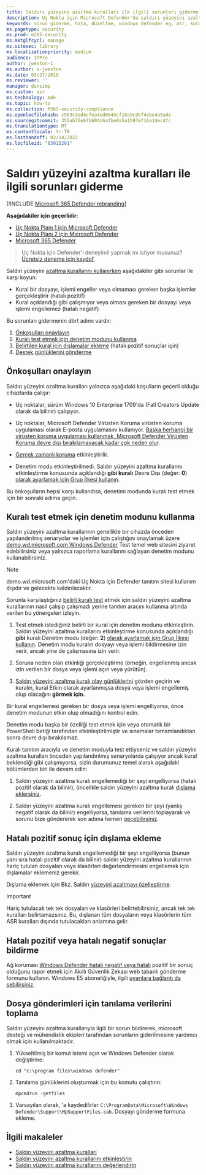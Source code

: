 ```yaml
---
title: Saldırı yüzeyini azaltma kuralları ile ilgili sorunları giderme
description: Uç Nokta için Microsoft Defender'da saldırı yüzeyini azaltma kurallarıyla ilgili sorunları gidermek için kaynaklar ve örnek kod.
keywords: sorun giderme, hata, düzeltme, windows defender eg, asr, kurallar, hips, sorun giderme, denetim, dışlama, yanlış pozitif, bozuk, engelleme, Uç Nokta için Microsoft Defender
ms.pagetype: security
ms.prod: m365-security
ms.mktglfcycl: manage
ms.sitesec: library
ms.localizationpriority: medium
audience: ITPro
author: jweston-1
ms.author: v-jweston
ms.date: 03/27/2019
ms.reviewer: ''
manager: dansimp
ms.custom: asr
ms.technology: mde
ms.topic: how-to
ms.collection: M365-security-compliance
ms.openlocfilehash: c503c3ed4cfea4ed0645cf18a9c9bf4ebe4a5ade
ms.sourcegitcommit: 355ab75eb7b604c6afbe9a5a1b97ef16a1dec4fc
ms.translationtype: MT
ms.contentlocale: tr-TR
ms.lasthandoff: 02/14/2022
ms.locfileid: "63015201"
---
```

# <a name="troubleshoot-attack-surface-reduction-rules"></a>Saldırı yüzeyini azaltma kuralları ile ilgili sorunları giderme

[!INCLUDE [Microsoft 365 Defender rebranding](../../includes/microsoft-defender.md)]


**Aşağıdakiler için geçerlidir:**
- [Uç Nokta Planı 1 için Microsoft Defender](https://go.microsoft.com/fwlink/?linkid=2154037)
- [Uç Nokta Planı 2 için Microsoft Defender](https://go.microsoft.com/fwlink/?linkid=2154037)
- [Microsoft 365 Defender](https://go.microsoft.com/fwlink/?linkid=2118804)

> Uç Nokta için Defender'ı deneyimli yapmak mı istiyor musunuz? [Ücretsiz deneme için kaydol'](https://signup.microsoft.com/create-account/signup?products=7f379fee-c4f9-4278-b0a1-e4c8c2fcdf7e&ru=https://aka.ms/MDEp2OpenTrial?ocid=docs-wdatp-pullalerts-abovefoldlink)

Saldırı yüzeyini [azaltma kurallarını kullanırken](attack-surface-reduction.md) aşağıdakiler gibi sorunlar ile karşı koyun:

- Kural bir dosyayı, işlemi engeller veya olmaması gereken başka işlemler gerçekleştirir (hatalı pozitif)
- Kural açıklandığı gibi çalışmıyor veya olması gereken bir dosyayı veya işlemi engellemez (hatalı negatif)

Bu sorunları gidermenin dört adımı vardır:

1. [Önkoşulları onaylayın](#confirm-prerequisites)
2. [Kuralı test etmek için denetim modunu kullanma](#use-audit-mode-to-test-the-rule)
3. [Belirtilen kural için dışlamalar ekleme](#add-exclusions-for-a-false-positive) (hatalı pozitif sonuçlar için)
4. [Destek günlüklerini gönderme](#collect-diagnostic-data-for-file-submissions)

## <a name="confirm-prerequisites"></a>Önkoşulları onaylayın

Saldırı yüzeyini azaltma kuralları yalnızca aşağıdaki koşulların geçerli olduğu cihazlarda çalışır:

- Uç noktalar, sürüm Windows 10 Enterprise 1709'da (Fall Creators Update olarak da bilinir) çalışıyor.

- Uç noktalar, Microsoft Defender Virüsten Koruma virüsten koruma uygulaması olarak E-posta uygulamasını kullanıyor. [Başka herhangi bir virüsten koruma uygulaması kullanmak, Microsoft Defender Virüsten Koruma devre dışı bırakılamayacak kadar çok neden olur](/windows/security/threat-protection/microsoft-defender-antivirus/microsoft-defender-antivirus-compatibility).

- [Gerçek zamanlı koruma](/windows/security/threat-protection/microsoft-defender-antivirus/configure-real-time-protection-microsoft-defender-antivirus) etkinleştirilir.

- Denetim modu etkinleştirilmedi. Saldırı yüzeyini azaltma kurallarını etkinleştirme konusunda açıklandığı **gibi kuralı** Devre Dışı (değer: **0**) [olarak ayarlamak için Grup İlkesi kullanın](enable-attack-surface-reduction.md).

Bu önkoşulların hepsi karşı kullandısa, denetimi modunda kuralı test etmek için bir sonraki adıma geçin.

## <a name="use-audit-mode-to-test-the-rule"></a>Kuralı test etmek için denetim modunu kullanma

Saldırı yüzeyini azaltma kurallarının genellikle bir cihazda önceden yapılandırılmış senaryolar ve işlemler için çalıştığını onaylamak üzere [demo.wd.microsoft.com Windows Defender](https://demo.wd.microsoft.com?ocid=cx-wddocs-testground) Test temel web sitesini ziyaret edebilirsiniz veya yalnızca raporlama kurallarını sağlayan denetim modunu kullanabilirsiniz.

> [!NOTE]
> demo.wd.microsoft.com'daki Uç Nokta için Defender tanıtım sitesi kullanım dışıdır ve gelecekte kaldırılacaktır.

Sorunla karşılaştığınız [belirli kuralı test](evaluate-attack-surface-reduction.md) etmek için saldırı yüzeyini azaltma kurallarının nasıl çalışıp çalışmadı yerine tanıtım aracını kullanma altında verilen bu yönergeleri izleyin.

1. Test etmek istediğiniz belirli bir kural için denetim modunu etkinleştirin. Saldırı yüzeyini azaltma kurallarını etkinleştirme konusunda açıklandığı **gibi** kuralı Denetim modu (değer: **2**) [olarak ayarlamak için Grup İlkesi kullanın](enable-attack-surface-reduction.md). Denetim modu kuralın dosyayı veya işlemi bildirmesine izin verir, ancak yine de çalışmasına izin verir.

2. Soruna neden olan etkinliği gerçekleştirme (örneğin, engellenmiş ancak izin verilen bir dosya veya işlemi açın veya yürütün).

3. [Saldırı yüzeyini azaltma kuralı olay günlüklerini](attack-surface-reduction.md) gözden geçirin ve kuralın, kural Etkin olarak ayarlanmışsa dosya veya işlemi engellemiş olup olacağını **görmek için.**

Bir kural engellemesi gereken bir dosya veya işlemi engelliyorsa, önce denetim modunun etkin olup olmadığını kontrol edin.

Denetim modu başka bir özelliği test etmek için veya otomatik bir PowerShell betiği tarafından etkinleştirilmiştir ve sınamalar tamamlandıktan sonra devre dışı bırakılamaz.

Kuralı tanıtım aracıyla ve denetim moduyla test ettiyseniz ve saldırı yüzeyini azaltma kuralları önceden yapılandırılmış senaryolarda çalışıyor ancak kural beklendiği gibi çalışmıyorsa, sizin durumunuz temel alarak aşağıdaki bölümlerden biri ile devam edin:

1. Saldırı yüzeyini azaltma kuralı engellemediği bir şeyi engelliyorsa (hatalı pozitif olarak da bilinir), öncelikle saldırı yüzeyini azaltma kuralı [dışlama eklersiniz](#add-exclusions-for-a-false-positive).

2. Saldırı yüzeyini azaltma kuralı engellemesi gereken bir şeyi (yanlış negatif olarak da bilinir) engelliyorsa, tanılama verilerini toplayarak ve sorunu bize göndererek son adıma hemen [geçebilirsiniz](#collect-diagnostic-data-for-file-submissions).

## <a name="add-exclusions-for-a-false-positive"></a>Hatalı pozitif sonuç için dışlama ekleme

Saldırı yüzeyini azaltma kuralı engellemediği bir şeyi engelliyorsa (bunun yanı sıra hatalı pozitif olarak da bilinir) saldırı yüzeyini azaltma kurallarının hariç tutulan dosyaları veya klasörleri değerlendirmesini engellemek için dışlamalar  eklemeniz gerekir.

Dışlama eklemek için Bkz. Saldırı [yüzeyini azaltmayı özelleştirme](attack-surface-reduction-rules-deployment-implement.md#customize-attack-surface-reduction-rules).

> [!IMPORTANT]
> Hariç tutulacak tek tek dosyaları ve klasörleri belirtebilirsiniz, ancak tek tek kuralları belirtamazsınız.
> Bu, dışlanan tüm dosyaların veya klasörlerin tüm ASR kuralları dışında tutulacakları anlamına gelir.

## <a name="report-a-false-positive-or-false-negative"></a>Hatalı pozitif veya hatalı negatif sonuçlar bildirme

Ağ koruması [Windows Defender hatalı negatif veya hatalı](https://www.microsoft.com/wdsi/filesubmission) pozitif bir sonuç olduğunu rapor etmek için Akıllı Güvenlik Zekası web tabanlı gönderme formunu kullanın. Windows E5 aboneliğiyle, ilgili [uyarılara bağlantı da sebilirsiniz](alerts-queue.md).

## <a name="collect-diagnostic-data-for-file-submissions"></a>Dosya gönderimleri için tanılama verilerini toplama

Saldırı yüzeyini azaltma kurallarıyla ilgili bir sorun bildirerek, microsoft desteği ve mühendislik ekipleri tarafından sorunların giderilmesine yardımcı olmak için kullanılmaktadır.

1. Yükseltilmiş bir komut istemi açın ve Windows Defender olarak değiştirme:

   ```console
   cd "c:\program files\windows defender"
   ```

2. Tanılama günlüklerini oluşturmak için bu komutu çalıştırın:

   ```console
   mpcmdrun -getfiles
   ```

3. Varsayılan olarak, 'a kaydedilirler `C:\ProgramData\Microsoft\Windows Defender\Support\MpSupportFiles.cab`. Dosyayı gönderme formuna ekleme.

## <a name="related-articles"></a>İlgili makaleler

- [Saldırı yüzeyini azaltma kuralları](attack-surface-reduction.md)
- [Saldırı yüzeyini azaltma kurallarını etkinleştirin](enable-attack-surface-reduction.md)
- [Saldırı yüzeyini azaltma kurallarını değerlendirin](evaluate-attack-surface-reduction.md)
